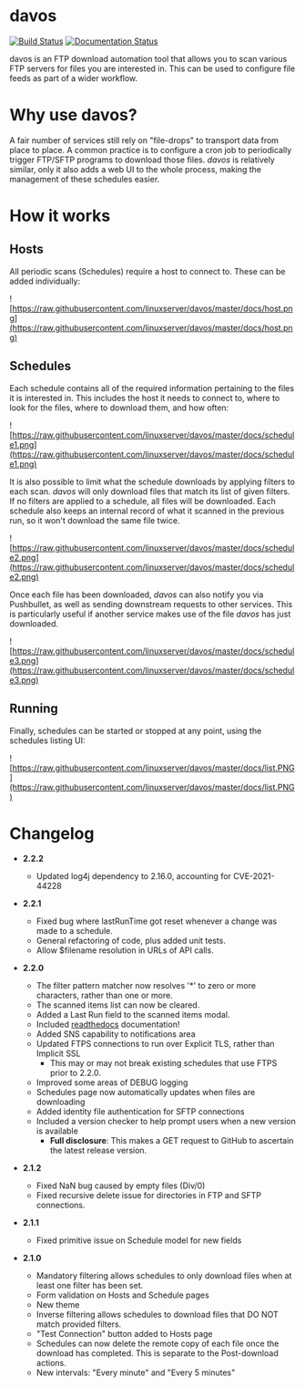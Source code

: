 # davos

[![Build Status](http://ci.linuxserver.io/buildStatus/icon?job=Software/Davos/davos_10_Unit_Tests)](http://ci.linuxserver.io/job/Software/job/Davos/job/davos_10_Unit_Tests/) [![Documentation Status](https://readthedocs.org/projects/davos/badge/?version=latest)](http://davos.readthedocs.io/en/latest)

davos is an FTP download automation tool that allows you to scan various FTP servers for files you are interested in. This can be used to configure file feeds as part of a wider workflow.

# Why use davos?

A fair number of services still rely on "file-drops" to transport data from place to place. A common practice is to configure a cron job to periodically trigger FTP/SFTP programs to download those files. _davos_ is relatively similar, only it also adds a web UI to the whole process, making the management of these schedules easier.

# How it works

## Hosts

All periodic scans (Schedules) require a host to connect to. These can be added individually:

![https://raw.githubusercontent.com/linuxserver/davos/master/docs/host.png](https://raw.githubusercontent.com/linuxserver/davos/master/docs/host.png)

## Schedules

Each schedule contains all of the required information pertaining to the files it is interested in. This includes the host it needs to connect to, where to look for the files, where to download them, and how often:

![https://raw.githubusercontent.com/linuxserver/davos/master/docs/schedule1.png](https://raw.githubusercontent.com/linuxserver/davos/master/docs/schedule1.png)

It is also possible to limit what the schedule downloads by applying filters to each scan. _davos_ will only download files that match its list of given filters. If no filters are applied to a schedule, all files will be downloaded. Each schedule also keeps an internal record of what it scanned in the previous run, so it won't download the same file twice.

![https://raw.githubusercontent.com/linuxserver/davos/master/docs/schedule2.png](https://raw.githubusercontent.com/linuxserver/davos/master/docs/schedule2.png)

Once each file has been downloaded, _davos_ can also notify you via Pushbullet, as well as sending downstream requests to other services. This is particularly useful if another service makes use of the file _davos_ has just downloaded.

![https://raw.githubusercontent.com/linuxserver/davos/master/docs/schedule3.png](https://raw.githubusercontent.com/linuxserver/davos/master/docs/schedule3.png)

## Running

Finally, schedules can be started or stopped at any point, using the schedules listing UI:


![https://raw.githubusercontent.com/linuxserver/davos/master/docs/list.PNG](https://raw.githubusercontent.com/linuxserver/davos/master/docs/list.PNG)

# Changelog
- **2.2.2**
  - Updated log4j dependency to 2.16.0, accounting for CVE-2021-44228

- **2.2.1**
  - Fixed bug where lastRunTime got reset whenever a change was made to a schedule.
  - General refactoring of code, plus added unit tests.
  - Allow $filename resolution in URLs of API calls.

- **2.2.0**
  - The filter pattern matcher now resolves '*' to zero or more characters, rather than one or more.
  - The scanned items list can now be cleared.
  - Added a Last Run field to the scanned items modal.
  - Included [readthedocs](https://davos.readthedocs.io) documentation!
  - Added SNS capability to notifications area
  - Updated FTPS connections to run over Explicit TLS, rather than Implicit SSL
    - This may or may not break existing schedules that use FTPS prior to 2.2.0.
  - Improved some areas of DEBUG logging
  - Schedules page now automatically updates when files are downloading
  - Added identity file authentication for SFTP connections
  - Included a version checker to help prompt users when a new version is available
    - **Full disclosure**: This makes a GET request to GitHub to ascertain the latest release version.

- **2.1.2**
  - Fixed NaN bug caused by empty files (Div/0)
  - Fixed recursive delete issue for directories in FTP and SFTP connections.

- **2.1.1**
  - Fixed primitive issue on Schedule model for new fields

- **2.1.0**
  - Mandatory filtering allows schedules to only download files when at least one filter has been set.
  - Form validation on Hosts and Schedule pages
  - New theme
  - Inverse filtering allows schedules to download files that DO NOT match provided filters.
  - "Test Connection" button added to Hosts page
  - Schedules can now delete the remote copy of each file once the download has completed. This is separate to the Post-download actions.
  - New intervals: "Every minute" and "Every 5 minutes"
